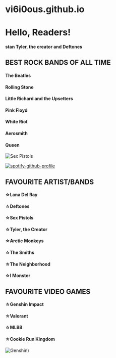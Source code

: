 # vi6i0ous.github.io

<h1>Hello, Readers!</h1>	
<h4>stan Tyler, the creator and Deftones</h4>	

<h2>BEST ROCK BANDS OF ALL TIME </h2>	
<h4>The Beatles </h4>	
<h4>Rolling Stone </h4>	
<h4>Little Richard and the Upsetters </h4>
<h4>Pink Floyd </h4>	
<h4>White Riot </h4>	
<h4>Aerosmith </h4>	
<h4>Queen </h4>	

![Sex Pistols](https://th.bing.com/th/id/R.7170e176e81724cb8a707be38ee4f6e6?rik=vygZmc9tya%2fiZg&riu=http%3a%2f%2fimg.wennermedia.com%2fsocial%2frs-6307-rectangle.jpg&ehk=5ed64IsAgb0IM0cqzxcpj2AbaaYIi8BDKaKRhrq%2b6Fo%3d&risl=&pid=ImgRaw&r=0)

[![spotify-github-profile](https://spotify-github-profile.vercel.app/api/view?uid=kww98g8tcgbyqmjwxefsxtmz3&cover_image=true&theme=default&show_offline=false&background_color=121212)](https://github.com/kittinan/spotify-github-profile)

<h2>FAVOURITE ARTIST/BANDS </h2>	
<h4>☆Lana Del Ray </h4>	
<h4>☆Deftones </h4>	
<h4>☆Sex Pistols </h4>	
<h4>☆Tyler, the Creator </h4>	
<h4>☆Arctic Monkeys </h4>	
<h4>☆The Smiths </h4>	
<h4>☆The Neighborhood </h4>	
<h4>☆I Monster </h4>	

<h2>FAVOURITE VIDEO GAMES </h2>	
<h4>☆Genshin Impact </h4>
<h4>☆Valorant </h4>	
<h4>☆MLBB </h4>	
<h4>☆Cookie Run Kingdom </h4>	

![Genshin](https://static.wikia.nocookie.net/c4a7e95e-396b-45f7-8e11-214994194f4e/scale-to-width/755))

